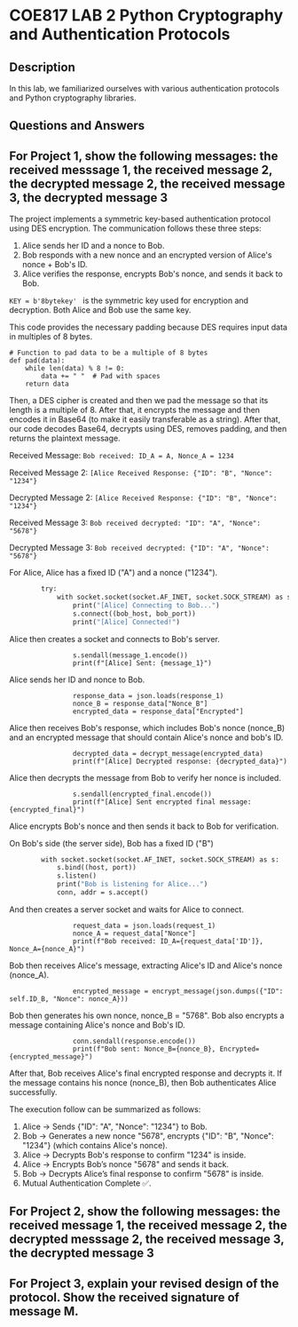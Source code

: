# COE817 LAB 2 Python Cryptography and Authentication Protocols

## Description

In this lab, we familiarized ourselves with various authentication protocols and Python cryptography libraries. 

## Questions and Answers

## For Project 1, show the following messages: the received messsage 1, the received message 2, the decrypted message 2, the received message 3, the decrypted message 3

The project implements a symmetric key-based authentication protocol using DES encryption. The communication follows these three steps:

1. Alice sends her ID and a nonce to Bob.
2. Bob responds with a new nonce and an encrypted version of Alice's nonce + Bob's ID.
3. Alice verifies the response, encrypts Bob's nonce, and sends it back to Bob.

```KEY = b'8bytekey' ``` is the symmetric key used for encryption and decryption. Both Alice and Bob use the same key.

This code provides the necessary padding because DES requires input data in multiples of 8 bytes.
```
# Function to pad data to be a multiple of 8 bytes
def pad(data):
    while len(data) % 8 != 0:
        data += " "  # Pad with spaces
    return data
```

Then, a DES cipher is created and then we pad the message so that its length is a multiple of 8.
After that, it encrypts the message and then encodes it in Base64 (to make it easily transferable as a string). After that, our code decodes Base64, decrypts using DES, removes padding, and then returns the plaintext message.

Received Message: ```Bob received: ID_A = A, Nonce_A = 1234```

Received Message 2: ```[Alice Received Response: {"ID": "B", "Nonce": "1234"}```

Decrypted Message 2: ```[Alice Received Response: {"ID": "B", "Nonce": "1234"}```

Received Message 3: ```Bob received decrypted: "ID": "A", "Nonce": "5678"}```

Decrypted Message 3:  ```Bob received decrypted: {"ID": "A", "Nonce": "5678"}```

For Alice, Alice has a fixed ID ("A") and a nonce ("1234").
```    def initiate_communication(self, bob_host, bob_port):
        try:
            with socket.socket(socket.AF_INET, socket.SOCK_STREAM) as s:
                print("[Alice] Connecting to Bob...")
                s.connect((bob_host, bob_port))
                print("[Alice] Connected!")
```

Alice then creates a socket and connects to Bob's server.
```                message_1 = json.dumps({"ID": self.ID_A, "Nonce": self.nonce_A})
                s.sendall(message_1.encode())
                print(f"[Alice] Sent: {message_1}")
```

Alice sends her ID and nonce to Bob.
```                response_1 = s.recv(1024).decode()
                response_data = json.loads(response_1)
                nonce_B = response_data["Nonce_B"]
                encrypted_data = response_data["Encrypted"]
```

Alice then receives Bob's response, which includes Bob's nonce (nonce_B) and an encrypted message that should contain Alice's nonce and bob's ID. 
```
                decrypted_data = decrypt_message(encrypted_data)
                print(f"[Alice] Decrypted response: {decrypted_data}")
```

Alice then decrypts the message from Bob to verify her nonce is included.
```                encrypted_final = encrypt_message(json.dumps({"ID": self.ID_A, "Nonce": nonce_B}))
                s.sendall(encrypted_final.encode())
                print(f"[Alice] Sent encrypted final message: {encrypted_final}")
```


Alice encrypts Bob's nonce and then sends it back to Bob for verification.

On Bob's side (the server side), Bob has a fixed ID ("B")

```     def start_server(self, host, port):
        with socket.socket(socket.AF_INET, socket.SOCK_STREAM) as s:
            s.bind((host, port))
            s.listen()
            print("Bob is listening for Alice...")
            conn, addr = s.accept()
```

And then creates a server socket and waits for Alice to connect. 
```                request_1 = conn.recv(1024).decode()
                request_data = json.loads(request_1)
                nonce_A = request_data["Nonce"]
                print(f"Bob received: ID_A={request_data['ID']}, Nonce_A={nonce_A}")
```

Bob then receives Alice's message, extracting Alice's ID and Alice's nonce (nonce_A).
```                nonce_B = "5678"  # Bob's random nonce
                encrypted_message = encrypt_message(json.dumps({"ID": self.ID_B, "Nonce": nonce_A}))
```

Bob then generates his own nonce, nonce_B = "5768". Bob also encrypts a message containing Alice's nonce and Bob's ID.
```                response = json.dumps({"Nonce_B": nonce_B, "Encrypted": encrypted_message})
                conn.sendall(response.encode())
                print(f"Bob sent: Nonce_B={nonce_B}, Encrypted={encrypted_message}")
```

After that, Bob receives Alice's final encrypted response and decrypts it. If the message contains his nonce (nonce_B), then Bob authenticates Alice successfully.

The execution follow can be summarized as follows:

1. Alice → Sends {"ID": "A", "Nonce": "1234"} to Bob.
2. Bob → Generates a new nonce "5678", encrypts {"ID": "B", "Nonce": "1234"} (which contains Alice's nonce).
3. Alice → Decrypts Bob's response to confirm "1234" is inside.
4. Alice → Encrypts Bob’s nonce "5678" and sends it back.
5. Bob → Decrypts Alice’s final response to confirm "5678" is inside.
6. Mutual Authentication Complete ✅.

## For Project 2, show the following messages: the received message 1, the received message 2, the decrypted messsage 2, the received message 3, the decrypted message 3

## For Project 3, explain your revised design of the protocol. Show the received signature of message M. 


